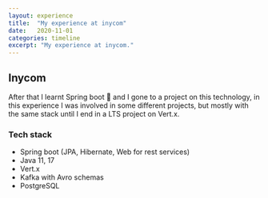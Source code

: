 ```yaml
---
layout: experience
title:  "My experience at inycom"
date:   2020-11-01
categories: timeline
excerpt: "My experience at inycom."
---
```


## Inycom

After that I learnt Spring boot 🍃 and I gone to a project on this technology, in this experience I was involved in some different projects, but mostly with the same stack until I end in a LTS project on Vert.x.

### Tech stack
- Spring boot (JPA, Hibernate, Web for rest services)
- Java 11, 17
- Vert.x
- Kafka with Avro schemas
- PostgreSQL